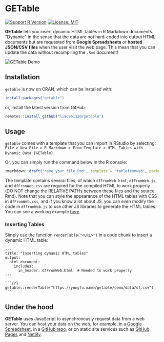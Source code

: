 # GETable

<!-- badges: start -->
[![Support R
Version](https://img.shields.io/badge/R-≥%203.4.0-blue.svg)](https://cran.r-project.org/)
[![License:
MIT](https://img.shields.io/badge/License-MIT-yellow.svg)](https://opensource.org/licenses/MIT)
<!-- badges: end -->

**GETable** lets you insert dynamic HTML tables in R Markdown documents. "Dynamic" in the sense that the data are not hard-coded into output HTML documents but are requested from **Google Spreadsheets** or **hosted JSON/CSV files** when the user visit the web page. This mean that you can update the data without recompiling the `.Rmd` document!

![GETable Demo](https://img.yongfu.name/posts/getable.gif)


## Installation

`getable` is now on CRAN, which can be installed with:

```r
install.packages("getable")
```

or, install the latest version from GitHub:

```r
remotes::install_github("liao961120/getable")
```


## Usage

`getable` comes with a template that you can import in RStudio by selecting: `File > New File > R Markdown > From Template > HTML Tables with Dynamic Data {GETable}`.

Or, you can simply run the command below in the R console:

```r
rmarkdown::draft("name_your_file.Rmd", template = "tablefromweb", package = "getable")
```

The template contains several files, of which `dfFromWeb.html`, `dfFromWeb.js`, and `dfFromWeb.css` are required for the compiled HTML to work properly (DO NOT change the RELATIVE PATHs between these files and the source Rmd). Note that you can style the appearance of the HTML tables with CSS in `dfFromWeb.css`, and if you know a lot about JS, you can even modify the code in `dfFromWeb.js` to use other JS libraries to generate the HTML tables. You can see a working example [here](https://yongfu.name/getable/demo/).


### Inserting Tables

Simply use the function `renderTable("<URL>")` in a code chunk to insert a dynamic HTML table:

````rmd
---
title: "Inserting dynamic HTML tables"
output: 
  html_document:
    includes:
      in_header: dfFromWeb.html  # Needed to work properly
---

```{r}
getable::renderTable("https://yongfu.name/getable/demo/data/df.csv")
```
````


## Under the hood

**GETable** uses JavaScript to asynchronously request data from a web server. You can host your data on the web, for example, in a [Google Spreadsheet](https://docs.google.com/spreadsheets/d/1KV8XOlBcax3gca5s6Wl7M06nVrpui39hHGXDv-K6gM8), in a [GitHub repo](https://github.com/liao961120/getable/blob/master/inst/rmarkdown/templates/tablefromweb/skeleton/data/df.json), or on static site services such as [GitHub Pages](https://pages.github.com) and [Netlify](https://www.netlify.com).

